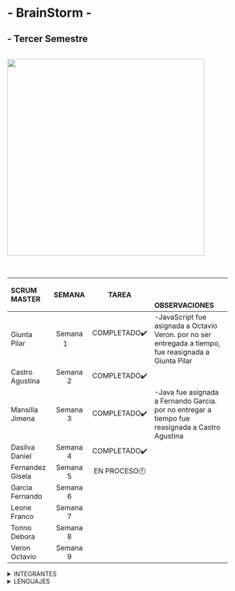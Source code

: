 # - BrainStorm -

## - Tercer Semestre
</br>


<img src="https://github.com/CodeSystem2022/BrainStorm-TercerSemestre/assets/113069344/05c71d0b-876c-4cce-abf7-76f2250003a6>" width="450" height="450" align="center"/>



</br>
</br>
</br>

|SCRUM  MASTER    | SEMANA        |         TAREA         |    ㅤㅤㅤㅤㅤㅤㅤㅤㅤㅤㅤㅤㅤㅤOBSERVACIONES        |            
| :---            | :-------:          |:-----:                 |:---                 |               
| Giunta Pilar     | Semana 1 ㅤ     |   COMPLETADO✔️ㅤ        |-JavaScript fue asignada a Octavio Veron. por no ser entregada a tiempo, fue reasignada a Giunta Pilar              |                       
| Castro Agustina  | Semana 2      |    COMPLETADO✔️       | | 
| Mansilla Jimena  | Semana 3      |  COMPLETADO✔️       |-Java fue asignada a Fernando Garcia. por no entregar a tiempo fue reasignada a Castro Agustina                         | 
| Dasilva Daniel   | Semana 4      |   COMPLETADO✔️        |                         | 
| Fernandez Gisela | Semana 5      |  EN PROCESO:clock10:  |                         | 
| Garcia Fernando  | Semana 6      |                       |                         | 
| Leone Franco     | Semana 7      |                       |                         | 
| Tonno Debora     | Semana 8      |                       |                         | 
| Veron Octavio    | Semana 9      |                       |                         | 


<details><summary>INTEGRANTES</summary>
<p>


```ruby
► Castro Agustina   
► Dasilva Daniel   
► Giunta Pilar   
► Fernandez Gisela  
► Fernando Garcia  
► Franco Leone  
► Mansilla Jimena  
► Tonno Debora  
► Veron Octavio 
```



</p>
</details>
<details><summary>LENGUAJES </summary>
<p>
</br>


<img src="https://github.com/CodeSystem2022/BrainStorm-TercerSemestre/assets/113069344/26f1b700-dbd0-483a-a655-78ce8d80f580>" width="130" height="130" align="left"/>
<img src="https://github.com/CodeSystem2022/BrainStorm-TercerSemestre/assets/113069344/e7a7e4a5-7259-4a38-b027-6ffd736af6fc>" width="150" height="150" align="left"/>
<img src="https://github.com/CodeSystem2022/BrainStorm-TercerSemestre/assets/113069344/07686250-aceb-48fa-95d3-0b951565a184>" width="130" height="130" align="left"/>
<img src="https://github.com/CodeSystem2022/BrainStorm-TercerSemestre/assets/113069344/a86cc743-62a6-4a22-b5a8-e028cb6855e6>" width="130" height="130" align="rigth"/>
  
</p>
</details>
